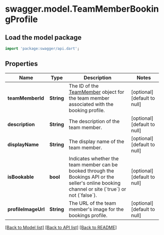 # swagger.model.TeamMemberBookingProfile

## Load the model package
```dart
import 'package:swagger/api.dart';
```

## Properties
Name | Type | Description | Notes
------------ | ------------- | ------------- | -------------
**teamMemberId** | **String** | The ID of the [TeamMember](https://developer.squareup.com/reference/square_2023-12-13/objects/TeamMember) object for the team member associated with the booking profile. | [optional] [default to null]
**description** | **String** | The description of the team member. | [optional] [default to null]
**displayName** | **String** | The display name of the team member. | [optional] [default to null]
**isBookable** | **bool** | Indicates whether the team member can be booked through the Bookings API or the seller&#x27;s online booking channel or site (&#x60;true&#x60;) or not (&#x60;false&#x60;). | [optional] [default to null]
**profileImageUrl** | **String** | The URL of the team member&#x27;s image for the bookings profile. | [optional] [default to null]

[[Back to Model list]](../README.md#documentation-for-models) [[Back to API list]](../README.md#documentation-for-api-endpoints) [[Back to README]](../README.md)

